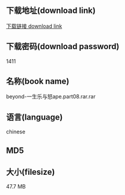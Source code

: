 ## 下载地址(download link)
[下载链接 download link](https://voluble-croquembouche-d321dc.netlify.app/?s=beyond-%E4%B8%80%E7%94%9F%E4%B9%90%E4%B8%8E%E6%80%92ape.part08.rar)

## 下载密码(download password)
1411

## 名称(book name)
beyond-一生乐与怒ape.part08.rar.rar

## 语言(language)
chinese

## MD5


## 大小(filesize)
47.7 MB
